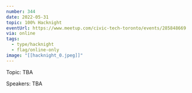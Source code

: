 ```yaml
---
number: 344
date: 2022-05-31
topic: 100% Hacknight
eventUrl: https://www.meetup.com/civic-tech-toronto/events/285848669
via: online
tags:
  - type/hacknight
  - flag/online-only
image: "[[hacknight_0.jpeg]]"
---
```


Topic:
TBA

Speakers:
TBA